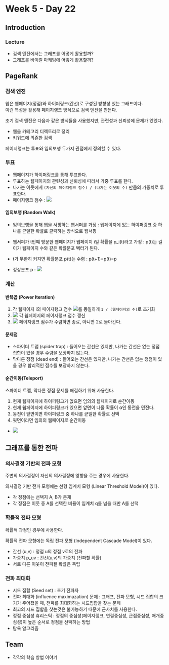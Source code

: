 # Week 5 - Day 22

## Introduction

### Lecture

- 검색 엔진에서는 그래프를 어떻게 활용할까?
- 그래프를 바이럴 마케팅에 어떻게 활용할까?

## PageRank

### 검색 엔진

웹은 웹페이지(정점)와 하이퍼링크(간선)로 구성된 방향성 있는 그래프이다.  
이런 특성을 활용해 페이지랭크 방식으로 검색 엔진을 만든다.

초기 검색 엔진은 다음과 같은 방식들을 사용했지만, 관련성과 신뢰성에 문제가 있었다.

- 웹을 카테고리 디렉토리로 정리
- 키워드에 의존한 검색

페이지랭크는 투표와 임의보행 두가지 관점에서 정의할 수 있다.

### 투표

- 웹페이지가 하이퍼링크를 통해 투표한다.
- 투표하는 웹페이지의 관련성과 신뢰성에 따라서 가중 투표를 한다.
- 나가는 이웃에게 `(자신의 페이지랭크 점수) / (나가는 이웃의 수)` 만큼의 가중치로 투표한다.
- 페이지랭크 점수 : <img src="https://render.githubusercontent.com/render/math?math=r_j=\sum_{i\in N_{in}(j)}\frac{r_i}{d_{out}(i)}">

#### 임의보행 (Random Walk)

- 임의보행을 통해 웹을 서핑하는 웹서퍼를 가정 : 웹페이지에 있는 하이퍼링크 중 하나를 균일한 확률로 클릭하는 방식으로 웹서핑
- 웹서퍼가 t번쨰 방문한 웹페이지가 웹페이지 i일 확률을 p_i(t)라고 가정 : p(t)는 길이가 웹페이지 수와 같은 확률분포 벡터가 된다.

- t가 무한히 커지면 확률분포 p(t)는 수렴 : p(t+1)=p(t)=p
- 정상분포 p : <img src="https://render.githubusercontent.com/render/math?math=p_j(t+1)=\sum_{i\in N_{in}(j)}\frac{p_i(t)}{d_{out}(i)}\rightarrow \sum_{i\in N_{in}(j)}\frac{p_i}{d_{out}(i)}">

### 계산

#### 반복곱 (Power Iteration)

1. 각 웹페이지 i의 페이지랭크 점수 <img src="https://render.githubusercontent.com/render/math?math=r^{(0)}_i">를 동일하게 `1 / (웹페이지의 수)`로 초기화
1. <img src="https://render.githubusercontent.com/render/math?math=r^{(t%2B1)}_i=\sum_{i\in N_{in}(j)}\frac{r^{(t)}_i}{d_{out}(i)}"> 각 웹페이지의 페이지랭크 점수 갱신
1. <img src="https://render.githubusercontent.com/render/math?math=r^{(t)}_i\approx r^{(t+1)}_i"> 페이지랭크 점수가 수렴하면 종료, 아니면 2로 돌아간다.

#### 문제점

- 스파이더 트랩 (spider trap) : 들어오는 간선은 있지만, 나가는 간선은 없는 정점 집합이 있을 경우 수렴을 보장하지 않는다.
- 막다른 정점 (dead end) : 들어오는 간선은 있지만, 나가는 간선은 없는 정점이 있을 경우 합리적인 점수를 보장하지 않는다.

#### 순간이동(Teleport)

스파이더 트랩, 막다른 정점 문제를 해결하기 위해 사용한다.

1. 현재 웹페이지에 하이퍼링크가 없으면 임의의 웹페이지로 순간이동
1. 현재 웹페이지에 하이퍼링크가 있으면 앞면이 나올 확률이 α인 동전을 던진다.
1. 동전이 앞면이면 하이퍼링크 중 하나를 균일한 확률로 선택
1. 뒷면이라면 임의의 웹페이지로 순간이동

- <img src="https://render.githubusercontent.com/render/math?math=r_j=\sum_{i\in N_{in}(j)}(\alpha\frac{r_i}{d_{out}(i)})(1-\alpha)\frac{1}{|V|}">

## 그래프를 통한 전파

### 의사결정 기반의 전파 모형

주변의 의사결정이 자신의 의사결정에 영향을 주는 경우에 사용한다.

의사결정 기반 전파 모형에는 선형 임계치 모형 (Linear Threshold Model)이 있다.

- 각 정점에는 선택지 A, B가 존재
- 각 정점은 이웃 중 A를 선택한 비율이 임계치 q를 넘을 때만 A를 선택

### 확률적 전파 모형

확률적 과정인 경우에 사용한다.

확률적 전파 모형에는 독립 전파 모형 (Independent Cascade Model)이 있다.

- 간선 (u,v) : 정점 u의 정점 v로의 전파
- 가중치 p_uv : 간선(u,v)의 가중치 (전파할 확률)
- 서로 다른 이웃이 전파될 확률은 독립

### 전파 최대화

- 시드 집합 (Seed set) : 초기 전파자
- 전파 최대화 (influence maximazation) 문제 : 그래프, 전파 모형, 시드 집합의 크기가 주어졌을 때, 전파를 최대화하는 시드집합을 찾는 문제
- 최고의 시드 집합을 찾는것은 불가능하기 때문에 근사치를 사용한다.
- 정점 중심성 휴리스틱 : 정점의 중심성(페이지랭크, 연결중심성, 근접중심성, 매개중심성)이 높은 순서로 정점을 선택하는 방법
- 탐욕 알고리즘

## Team

- 각각의 학습 방법 이야기
